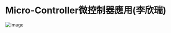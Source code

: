 # Micro-Controller微控制器應用(李欣瑞)

![image](https://github.com/henry9456/Micro-Controller_2024/assets/161188122/d46fad16-6cab-4ae5-90b2-a24b6f83286e)

